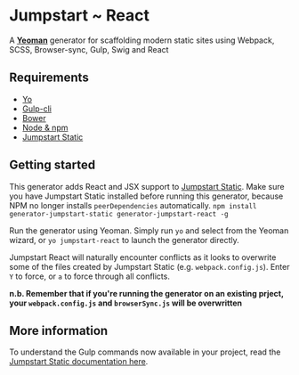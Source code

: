 # Jumpstart ~ React
A [**Yeoman**](http://yeoman.io/) generator for scaffolding modern static sites using Webpack, SCSS, Browser-sync, Gulp, Swig and React

## Requirements
 - [Yo](http://yeoman.io/learning/)
 - [Gulp-cli](https://github.com/gulpjs/gulp-cli)
 - [Bower](http://bower.io/)
 - [Node & npm](http://nodejs.org/)
 - [Jumpstart Static](https://github.com/max-barry/generator-jumpstart-static)


## Getting started
This generator adds React and JSX support to [Jumpstart Static](https://github.com/max-barry/generator-jumpstart-static). Make sure you have Jumpstart Static installed before running this generator, because NPM no longer installs `peerDependencies` automatically.
`npm install generator-jumpstart-static generator-jumpstart-react -g`

Run the generator using Yeoman. Simply run `yo` and select from the Yeoman wizard, or `yo jumpstart-react` to launch the generator directly.

Jumpstart React will naturally encounter conflicts as it looks to overwrite some of the files created by Jumpstart Static (e.g. `webpack.config.js`). Enter `Y` to force, or `a` to force through all conflicts.

**n.b. Remember that if you're running the generator on an existing prject, your `webpack.config.js` and `browserSync.js` will be overwritten**


## More information
To understand the Gulp commands now available in your project, read the [Jumpstart Static documentation here](https://github.com/max-barry/generator-jumpstart-static).
